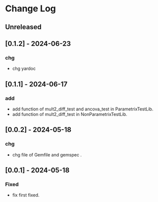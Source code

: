 # Change Log

## Unreleased

## [0.1.2] - 2024-06-23
### chg
- chg yardoc

## [0.1.1] - 2024-06-17
### add
- add function of mult2_diff_test and ancova_test in ParametrixTestLib.
- add function of mult2_diff_test in NonParametrixTestLib.

## [0.0.2] - 2024-05-18
### chg
- chg file of Gemfile and gemspec .

## [0.0.1] - 2024-05-18

### Fixed
- fix first fixed.



